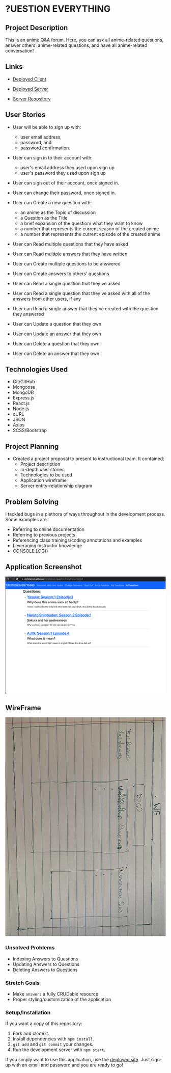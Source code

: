 # ?UESTION EVERYTHING

## Project Description

This is an anime Q&A forum. Here, you can ask all anime-related questions, answer others' anime-related questions, and have all anime-related conversation!

## Links

* [Deployed Client](https://christielewis.github.io/christielewis-Question-Everything-client/)

* [Deployed Server](https://whispering-stream-83145.herokuapp.com)

* [Server Repository](https://github.com/christielewis/christielewis-Question-Everything-server)

## User Stories

- User will be able to sign up with:
  * user email address,
  * password, and
  * password confirmation.

- User can sign in to their account with:
  * user's email address they used upon sign up
  * user's password they used upon sign up

- User can sign out of their account, once signed in.

- User can change their password, once signed in.

- User can Create a new question with:
  * an anime as the Topic of discussion
  * a Question as the Title
  * a brief expansion of the question/ what they want to know
  * a number that represents the current season of the created anime
  * a number that represents the current episode of the created anime

- User can Read multiple questions that they have asked

- User can Read multiple answers that they have written

- User can Create multiple questions to be answered

- User can Create answers to others' questions

- User can Read a single question that they've asked

- User can Read a single question that they've asked with all of the answers from other users, if any

- User can Read a single answer that they've created with the question they answered

- User can Update a question that they own

- User can Update an answer that they own

- User can Delete a question that they own

- User can Delete an answer that they own

## Technologies Used

* Git/GitHub
* Mongoose
* MongoDB
* Express.js
* React.js
* Node.js
* cURL
* JSON
* Axios
* SCSS/Bootstrap

## Project Planning

- Created a project proposal to present to instructional team. It contained:
  * Project description
  * In-depth user stories
  * Technologies to be used
  * Application wireframe
  * Server entity-relationship diagram

## Problem Solving

I tackled bugs in a plethora of ways throughout in the development process. Some examples are:
  * Referring to online documentation
  * Referring to previous projects
  * Referencing class trainings/coding annotations and examples
  * Leveraging instructor knowledge
  * CONSOLE.LOG()

## Application Screenshot
![App](AppSS.png)

## WireFrame
![WF](Proj3WF.jpg)

### Unsolved Problems
* Indexing Answers to Questions
* Updating Answers to Questions
* Deleting Answers to Questions

### Stretch Goals
* Make `answers` a fully CRUDable resource
* Proper styling/customization of the application

### Setup/Installation

If you want a copy of this repository:
1. Fork and clone it.
1. Install dependencies with `npm install`.
1. `git add` and `git commit` your changes.
1. Run the development server with `npm start`.

If you simply want to use this application, use the [deployed site](https://christielewis.github.io/christielewis-Question-Everything-client/). Just sign-up with an email and password and you are ready to go!
